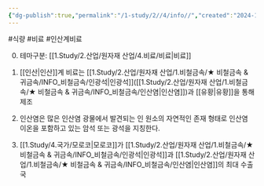 ```yaml
---
{"dg-publish":true,"permalink":"/1-study/2//4/info//","created":"2024-11-20T21:02:28.951+09:00","updated":"2025-06-26T15:39:52.111+09:00"}
---
```


#식량 #비료 #인산계비료

0. 테마구분: [[1.Study/2.산업/원자재 산업/4.비료/비료\|비료]]

1. [[인산\|인산]]계 비료는 [[1.Study/2.산업/원자재 산업/1.비철금속/★ 비철금속 & 귀금속/INFO_비철금속/인광석\|인광석]]([[1.Study/2.산업/원자재 산업/1.비철금속/★ 비철금속 & 귀금속/INFO_비철금속/인산염\|인산염]])과 [[유황\|유황]]을 통해 제조
2. 인산염은  많은 인산염 광물에서 발견되는 인 원소의 자연적인 존재 형태로 인산염 이온을 포함하고 있는 암석 또는 광석을 지칭한다.
3. [[1.Study/4.국가/모로코\|모로코]]가 [[1.Study/2.산업/원자재 산업/1.비철금속/★ 비철금속 & 귀금속/INFO_비철금속/인광석\|인광석]]과 [[1.Study/2.산업/원자재 산업/1.비철금속/★ 비철금속 & 귀금속/INFO_비철금속/인산염\|인산염]]의 최대 수출국